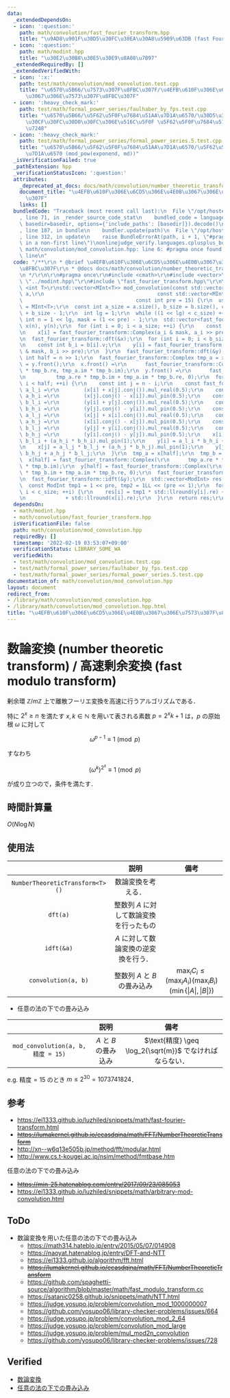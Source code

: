 ```yaml
---
data:
  _extendedDependsOn:
  - icon: ':question:'
    path: math/convolution/fast_fourier_transform.hpp
    title: "\u9AD8\u901F\u30D5\u30FC\u30EA\u30A8\u5909\u63DB (fast Fourier transform)"
  - icon: ':question:'
    path: math/modint.hpp
    title: "\u30E2\u30B8\u30E5\u30E9\u8A08\u7B97"
  _extendedRequiredBy: []
  _extendedVerifiedWith:
  - icon: ':x:'
    path: test/math/convolution/mod_convolution.test.cpp
    title: "\u6570\u5B66/\u7573\u307F\u8FBC\u307F/\u4EFB\u610F\u306E\u6CD5\u306E\u4E0B\
      \u3067\u306E\u7573\u307F\u8FBC\u307F"
  - icon: ':heavy_check_mark:'
    path: test/math/formal_power_series/faulhaber_by_fps.test.cpp
    title: "\u6570\u5B66/\u5F62\u5F0F\u7684\u51AA\u7D1A\u6570/\u30D5\u30A1\u30A6\u30EB\
      \u30CF\u30FC\u30D0\u30FC\u306E\u516C\u5F0F \u5F62\u5F0F\u7684\u51AA\u7D1A\u6570\
      \u7248"
  - icon: ':heavy_check_mark:'
    path: test/math/formal_power_series/formal_power_series.5.test.cpp
    title: "\u6570\u5B66/\u5F62\u5F0F\u7684\u51AA\u7D1A\u6570/\u5F62\u5F0F\u7684\u51AA\
      \u7D1A\u6570 (mod_pow(exponend, md))"
  _isVerificationFailed: true
  _pathExtension: hpp
  _verificationStatusIcon: ':question:'
  attributes:
    _deprecated_at_docs: docs/math/convolution/number_theoretic_transform.md
    document_title: "\u4EFB\u610F\u306E\u6CD5\u306E\u4E0B\u3067\u306E\u7573\u307F\u8FBC\
      \u307F"
    links: []
  bundledCode: "Traceback (most recent call last):\n  File \"/opt/hostedtoolcache/Python/3.10.2/x64/lib/python3.10/site-packages/onlinejudge_verify/documentation/build.py\"\
    , line 71, in _render_source_code_stat\n    bundled_code = language.bundle(stat.path,\
    \ basedir=basedir, options={'include_paths': [basedir]}).decode()\n  File \"/opt/hostedtoolcache/Python/3.10.2/x64/lib/python3.10/site-packages/onlinejudge_verify/languages/cplusplus.py\"\
    , line 187, in bundle\n    bundler.update(path)\n  File \"/opt/hostedtoolcache/Python/3.10.2/x64/lib/python3.10/site-packages/onlinejudge_verify/languages/cplusplus_bundle.py\"\
    , line 312, in update\n    raise BundleErrorAt(path, i + 1, \"#pragma once found\
    \ in a non-first line\")\nonlinejudge_verify.languages.cplusplus_bundle.BundleErrorAt:\
    \ math/convolution/mod_convolution.hpp: line 6: #pragma once found in a non-first\
    \ line\n"
  code: "/**\r\n * @brief \u4EFB\u610F\u306E\u6CD5\u306E\u4E0B\u3067\u306E\u7573\u307F\
    \u8FBC\u307F\r\n * @docs docs/math/convolution/number_theoretic_transform.md\r\
    \n */\r\n\r\n#pragma once\r\n#include <cmath>\r\n#include <vector>\r\n\r\n#include\
    \ \"../modint.hpp\"\r\n#include \"fast_fourier_transform.hpp\"\r\n\r\ntemplate\
    \ <int T>\r\nstd::vector<MInt<T>> mod_convolution(const std::vector<MInt<T>>&\
    \ a,\r\n                                     const std::vector<MInt<T>>& b,\r\n\
    \                                     const int pre = 15) {\r\n  using ModInt\
    \ = MInt<T>;\r\n  const int a_size = a.size(), b_size = b.size(), c_size = a_size\
    \ + b_size - 1;\r\n  int lg = 1;\r\n  while ((1 << lg) < c_size) ++lg;\r\n  const\
    \ int n = 1 << lg, mask = (1 << pre) - 1;\r\n  std::vector<fast_fourier_transform::Complex>\
    \ x(n), y(n);\r\n  for (int i = 0; i < a_size; ++i) {\r\n    const int a_i = a[i].v;\r\
    \n    x[i] = fast_fourier_transform::Complex(a_i & mask, a_i >> pre);\r\n  }\r\
    \n  fast_fourier_transform::dft(&x);\r\n  for (int i = 0; i < b_size; ++i) {\r\
    \n    const int b_i = b[i].v;\r\n    y[i] = fast_fourier_transform::Complex(b_i\
    \ & mask, b_i >> pre);\r\n  }\r\n  fast_fourier_transform::dft(&y);\r\n  const\
    \ int half = n >> 1;\r\n  fast_fourier_transform::Complex tmp_a = x.front(), tmp_b\
    \ = y.front();\r\n  x.front() =\r\n      fast_fourier_transform::Complex(tmp_a.re\
    \ * tmp_b.re, tmp_a.im * tmp_b.im);\r\n  y.front() =\r\n      fast_fourier_transform::Complex(\r\
    \n          tmp_a.re * tmp_b.im + tmp_a.im * tmp_b.re, 0);\r\n  for (int i = 1;\
    \ i < half; ++i) {\r\n    const int j = n - i;\r\n    const fast_fourier_transform::Complex\
    \ a_l_i =\r\n        (x[i] + x[j].conj()).mul_real(0.5);\r\n    const fast_fourier_transform::Complex\
    \ a_h_i =\r\n        (x[j].conj() - x[i]).mul_pin(0.5);\r\n    const fast_fourier_transform::Complex\
    \ b_l_i =\r\n        (y[i] + y[j].conj()).mul_real(0.5);\r\n    const fast_fourier_transform::Complex\
    \ b_h_i =\r\n        (y[j].conj() - y[i]).mul_pin(0.5);\r\n    const fast_fourier_transform::Complex\
    \ a_l_j =\r\n        (x[j] + x[i].conj()).mul_real(0.5);\r\n    const fast_fourier_transform::Complex\
    \ a_h_j =\r\n        (x[i].conj() - x[j]).mul_pin(0.5);\r\n    const fast_fourier_transform::Complex\
    \ b_l_j =\r\n        (y[j] + y[i].conj()).mul_real(0.5);\r\n    const fast_fourier_transform::Complex\
    \ b_h_j =\r\n        (y[i].conj() - y[j]).mul_pin(0.5);\r\n    x[i] = a_l_i *\
    \ b_l_i + (a_h_i * b_h_i).mul_pin(1);\r\n    y[i] = a_l_i * b_h_i + a_h_i * b_l_i;\r\
    \n    x[j] = a_l_j * b_l_j + (a_h_j * b_h_j).mul_pin(1);\r\n    y[j] = a_l_j *\
    \ b_h_j + a_h_j * b_l_j;\r\n  }\r\n  tmp_a = x[half];\r\n  tmp_b = y[half];\r\n\
    \  x[half] = fast_fourier_transform::Complex(\r\n      tmp_a.re * tmp_b.re, tmp_a.im\
    \ * tmp_b.im);\r\n  y[half] = fast_fourier_transform::Complex(\r\n      tmp_a.re\
    \ * tmp_b.im + tmp_a.im * tmp_b.re, 0);\r\n  fast_fourier_transform::idft(&x);\r\
    \n  fast_fourier_transform::idft(&y);\r\n  std::vector<ModInt> res(c_size);\r\n\
    \  const ModInt tmp1 = 1 << pre, tmp2 = 1LL << (pre << 1);\r\n  for (int i = 0;\
    \ i < c_size; ++i) {\r\n    res[i] = tmp1 * std::llround(y[i].re) + tmp2 * std::llround(x[i].im)\r\
    \n             + std::llround(x[i].re);\r\n  }\r\n  return res;\r\n}\r\n"
  dependsOn:
  - math/modint.hpp
  - math/convolution/fast_fourier_transform.hpp
  isVerificationFile: false
  path: math/convolution/mod_convolution.hpp
  requiredBy: []
  timestamp: '2022-02-19 03:53:07+09:00'
  verificationStatus: LIBRARY_SOME_WA
  verifiedWith:
  - test/math/convolution/mod_convolution.test.cpp
  - test/math/formal_power_series/faulhaber_by_fps.test.cpp
  - test/math/formal_power_series/formal_power_series.5.test.cpp
documentation_of: math/convolution/mod_convolution.hpp
layout: document
redirect_from:
- /library/math/convolution/mod_convolution.hpp
- /library/math/convolution/mod_convolution.hpp.html
title: "\u4EFB\u610F\u306E\u6CD5\u306E\u4E0B\u3067\u306E\u7573\u307F\u8FBC\u307F"
---
```

# 数論変換 (number theoretic transform) / 高速剰余変換 (fast modulo transform)

剰余環 $\mathbb{Z} / m\mathbb{Z}$ 上で離散フーリエ変換を高速に行うアルゴリズムである．

特に $2^x \geq n$ を満たす $x, k \in \mathbb{N}$ を用いて表される素数 $p = 2^x k + 1$ は，$p$ の原始根 $\omega$ に対して

$$\omega^{p - 1} \equiv 1 \pmod{p}$$

すなわち

$$(\omega^k)^{2^x} \equiv 1 \pmod{p}$$

が成り立つので，条件を満たす．


## 時間計算量

$O(N\log{N})$


## 使用法

||説明|備考|
|:--:|:--:|:--:|
|`NumberTheoreticTransform<T>()`|数論変換を考える．||
|`dft(a)`|整数列 $A$ に対して数論変換を行ったもの||
|`idft(&a)`|$A$ に対して数論変換の逆変換を行う．||
|`convolution(a, b)`|整数列 $A$ と $B$ の畳み込み|$\max_i{C_i} \leq (\max_i{A_i})(\max_i{B_i})(\min \lbrace \lvert A \rvert, \lvert B \rvert \rbrace)$|

- 任意の法の下での畳み込み

||説明|備考|
|:--:|:--:|:--:|
|`mod_convolution(a, b, 精度 = 15)`|$A$ と $B$ の畳み込み|$\text{精度} \geq \log_2{\sqrt{m}}$ でなければならない．|

e.g. $\text{精度} = 15$ のとき $m \leq 2^{30} = 1073741824$．


## 参考

- https://ei1333.github.io/luzhiled/snippets/math/fast-fourier-transform.html
- ~~https://lumakernel.github.io/ecasdqina/math/FFT/NumberTheoreticTransform~~
- http://xn--w6q13e505b.jp/method/fft/modular.html
- http://www.cs.t-kougei.ac.jp/nsim/method/fmtbase.htm

任意の法の下での畳み込み
- ~~https://min-25.hatenablog.com/entry/2017/09/23/085053~~
- https://ei1333.github.io/luzhiled/snippets/math/arbitrary-mod-convolution.html


## ToDo

- 数論変換を用いた任意の法の下での畳み込み
  - https://math314.hateblo.jp/entry/2015/05/07/014908
  - https://naoyat.hatenablog.jp/entry/DFT-and-NTT
  - https://ei1333.github.io/algorithm/fft.html
  - ~~https://lumakernel.github.io/ecasdqina/math/FFT/NumberTheoreticTransform~~
  - https://github.com/spaghetti-source/algorithm/blob/master/math/fast_modulo_transform.cc
  - https://satanic0258.github.io/snippets/math/NTT.html
  - https://judge.yosupo.jp/problem/convolution_mod_1000000007
  - https://github.com/yosupo06/library-checker-problems/issues/664
  - https://judge.yosupo.jp/problem/convolution_mod_2_64
  - https://judge.yosupo.jp/problem/convolution_mod_large
  - https://judge.yosupo.jp/problem/mul_mod2n_convolution
  - https://github.com/yosupo06/library-checker-problems/issues/728


## Verified

- [数論変換](https://judge.yosupo.jp/submission/3591)
- [任意の法の下での畳み込み](https://atcoder.jp/contests/atc001/submissions/25084524)
